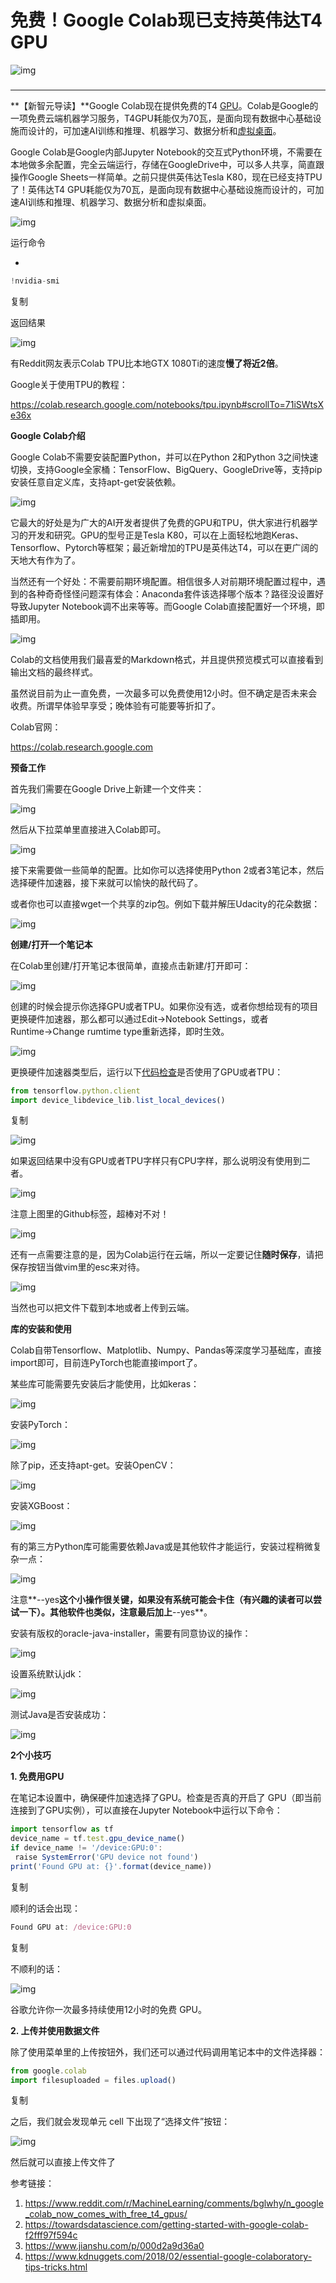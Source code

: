 # 免费！Google Colab现已支持英伟达T4 GPU

![img](./colab\cxplra0wsd.jpeg)

### 

------

**【新智元导读】**Google Colab现在提供免费的T4 [GPU](https://cloud.tencent.com/product/gpu?from=20065&from_column=20065)。Colab是Google的一项免费云端机器学习服务，T4GPU耗能仅为70瓦，是面向现有数据中心基础设施而设计的，可加速AI训练和推理、机器学习、数据分析和[虚拟桌面](https://cloud.tencent.com/product/cvd?from=20065&from_column=20065)。

Google Colab是Google内部Jupyter Notebook的交互式Python环境，不需要在本地做多余配置，完全云端运行，存储在GoogleDrive中，可以多人共享，简直跟操作Google Sheets一样简单。之前只提供英伟达Tesla K80，现在已经支持TPU了！英伟达T4 GPU耗能仅为70瓦，是面向现有数据中心基础设施而设计的，可加速AI训练和推理、机器学习、数据分析和虚拟桌面。

![img](./colab\ff6y422cwe.png)

运行命令

- 

```javascript
!nvidia-smi
```

复制

返回结果

![img](./colab\m05d7hrbnt.jpeg)

有Reddit网友表示Colab TPU比本地GTX 1080Ti的速度**慢了将近2倍**。

Google关于使用TPU的教程：

https://colab.research.google.com/notebooks/tpu.ipynb#scrollTo=71iSWtsXe36x

**Google Colab介绍**

Google Colab不需要安装配置Python，并可以在Python 2和Python 3之间快速切换，支持Google全家桶：TensorFlow、BigQuery、GoogleDrive等，支持pip安装任意自定义库，支持apt-get安装依赖。

![img](./colab\upvbs3ypq4.jpeg)

它最大的好处是为广大的AI开发者提供了免费的GPU和TPU，供大家进行机器学习的开发和研究。GPU的型号正是Tesla K80，可以在上面轻松地跑Keras、Tensorflow、Pytorch等框架；最近新增加的TPU是英伟达T4，可以在更广阔的天地大有作为了。

当然还有一个好处：不需要前期环境配置。相信很多人对前期环境配置过程中，遇到的各种奇奇怪怪问题深有体会：Anaconda套件该选择哪个版本？路径没设置好导致Jupyter Notebook调不出来等等。而Google Colab直接配置好一个环境，即插即用。

![img](./colab\j5f1ojxhyp.jpeg)

Colab的文档使用我们最喜爱的Markdown格式，并且提供预览模式可以直接看到输出文档的最终样式。

虽然说目前为止一直免费，一次最多可以免费使用12小时。但不确定是否未来会收费。所谓早体验早享受；晚体验有可能要等折扣了。

Colab官网：

https://colab.research.google.com

**预备工作**

首先我们需要在Google Drive上新建一个文件夹：

![img](./colab\zyg5ey51wj.jpeg)

然后从下拉菜单里直接进入Colab即可。

![img](./colab\jp4tyyw0dl.jpeg)

接下来需要做一些简单的配置。比如你可以选择使用Python 2或者3笔记本，然后选择硬件加速器，接下来就可以愉快的敲代码了。

或者你也可以直接wget一个共享的zip包。例如下载并解压Udacity的花朵数据：

![img](./colab\b0cql4becd.png)

**创建/打开一个笔记本**

在Colab里创建/打开笔记本很简单，直接点击新建/打开即可：

![img](./colab\za74f3gkut.jpeg)

创建的时候会提示你选择GPU或者TPU。如果你没有选，或者你想给现有的项目更换硬件加速器，那么都可以通过Edit→Notebook Settings，或者Runtime→Change rumtime type重新选择，即时生效。

![img](./colab\ff6y422cwe2.png)

更换硬件加速器类型后，运行以下[代码检查](https://cloud.tencent.com/product/tcap?from=20065&from_column=20065)是否使用了GPU或者TPU：

```javascript
from tensorflow.python.client 
import device_libdevice_lib.list_local_devices()
```

复制

![img](./colab\kgiab75rbr.jpeg)

如果返回结果中没有GPU或者TPU字样只有CPU字样，那么说明没有使用到二者。

![img](./colab\bukw3f302f.png)

注意上图里的Github标签，超棒对不对！

![img](./colab\i812jorji3.jpeg)

还有一点需要注意的是，因为Colab运行在云端，所以一定要记住**随时保存**，请把保存按钮当做vim里的esc来对待。

![img](./colab\z6nvgpe47g.jpeg)

当然也可以把文件下载到本地或者上传到云端。

**库的安装和使用**

Colab自带Tensorflow、Matplotlib、Numpy、Pandas等深度学习基础库，直接import即可，目前连PyTorch也能直接import了。

某些库可能需要先安装后才能使用，比如keras：

![img](./colab\5j51frsuua.png)

安装PyTorch：

![img](./colab\sl2f943i3f.png)

除了pip，还支持apt-get。安装OpenCV：

![img](./colab\g5prdhrkgk.png)

安装XGBoost：

![img](./colab\yrq66uxqae.png)

有的第三方Python库可能需要依赖Java或是其他软件才能运行，安装过程稍微复杂一点：

![img](./colab\0m294hqs2a.png)

注意**--yes**这个小操作很关键，如果没有系统可能会卡住（有兴趣的读者可以尝试一下）。其他软件也类似，注意最后加上**--yes**。

安装有版权的oracle-java-installer，需要有同意协议的操作：

![img](./colab\tci0noonzi.png)

设置系统默认jdk：

![img](./colab\j0fjfhsac.png)

测试Java是否安装成功：

![img](./colab\t061kkqcxh.png)

**2个小技巧**

**1. 免费用GPU**

在笔记本设置中，确保硬件加速选择了GPU。检查是否真的开启了 GPU（即当前连接到了GPU实例），可以直接在Jupyter Notebook中运行以下命令：

```javascript
import tensorflow as tf
device_name = tf.test.gpu_device_name()
if device_name != '/device:GPU:0':
 raise SystemError('GPU device not found')
print('Found GPU at: {}'.format(device_name))
```

复制

顺利的话会出现：

```javascript
Found GPU at: /device:GPU:0
```

复制

不顺利的话：

![img](./colab\6rf8aw985m.jpeg)

谷歌允许你一次最多持续使用12小时的免费 GPU。

**2. 上传并使用数据文件**

除了使用菜单里的上传按钮外，我们还可以通过代码调用笔记本中的文件选择器：

```javascript
from google.colab 
import filesuploaded = files.upload()
```

复制

之后，我们就会发现单元 cell 下出现了“选择文件”按钮：

![img](./colab\qfwezyw509.png)

然后就可以直接上传文件了

参考链接：

1. https://www.reddit.com/r/MachineLearning/comments/bglwhy/n_google_colab_now_comes_with_free_t4_gpus/
2. https://towardsdatascience.com/getting-started-with-google-colab-f2fff97f594c
3. https://www.jianshu.com/p/000d2a9d36a0
4. https://www.kdnuggets.com/2018/02/essential-google-colaboratory-tips-tricks.html